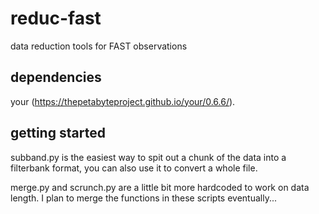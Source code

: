 # reduc-fast
data reduction tools for FAST observations


## dependencies
your (https://thepetabyteproject.github.io/your/0.6.6/).

## getting started
subband.py is the easiest way to spit out a chunk of the data into a filterbank format, you can also use it to convert a whole file.

merge.py and scrunch.py are a little bit more hardcoded to work on data length. I plan to merge the functions in these scripts eventually...
